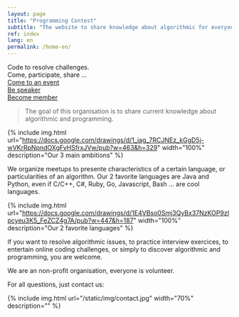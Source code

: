 ```yaml
---
layout: page
title: "Programming Contest"
subtitle: "The website to share knowledge about algorithmic for everyone."
ref: index
lang: en
permalink: /home-en/
---
```


<div class="header-page-image-home">
    <div class="row">
        <div class="col-xs-12 slogan">
            Code to resolve challenges.<br>
            Come, participate, share ...
        </div>
        <div class="col-xs-4">
            <a class="btn btn-white" href="https://goo.gl/forms/q1OWiLiv0Sqha81O2">Come to an event</a>
        </div>
        <div class="col-xs-4">
            <a class="btn btn-green" href="https://goo.gl/forms/JMhNI5x0NGycxC932">Be speaker</a>
        </div>
        <div class="col-xs-4">
            <a class="btn btn-green" href="https://goo.gl/forms/ixh72q8WEuR4vnco1">Become member</a>
        </div>
    </div>
</div>

> The goal of this organisation is to share current knowledge about algorithmic and programming.

{% include img.html
url="https://docs.google.com/drawings/d/1_iag_7RCJNEz_kGgD5j-wVKrRpNpndOXgFvHSfrxJVw/pub?w=463&h=329"
width="100%"
description="Our 3 main ambitions" %}

We organize meetups to presente characteristics of a certain language, or particularities of an algorithm. 
Our 2 favorite languages are Java and Python, even if C/C++, C#, Ruby, Go, Javascript, Bash ... are cool languages.

{% include img.html
url="https://docs.google.com/drawings/d/1E4VBso0Smj3QyBx37NzKOP9zIpcyeu3K5_FeZCZ4g7A/pub?w=447&h=187"
width="100%"
description="Our 2 favorite languages" %}

If you want to resolve algorithmic issues, to practice interview exercices, to entertain online coding challenges, 
or simply to discover algorithmic and programming, you are welcome. 

We are an non-profit organisation, everyone is volunteer.

For all questions, just contact us:

{% include img.html url="/static/img/contact.jpg" width="70%" description="" %}
